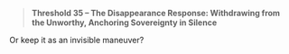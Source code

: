 > **Threshold 35 – The Disappearance Response: Withdrawing from the Unworthy, Anchoring Sovereignty in Silence**

Or keep it as an invisible maneuver?